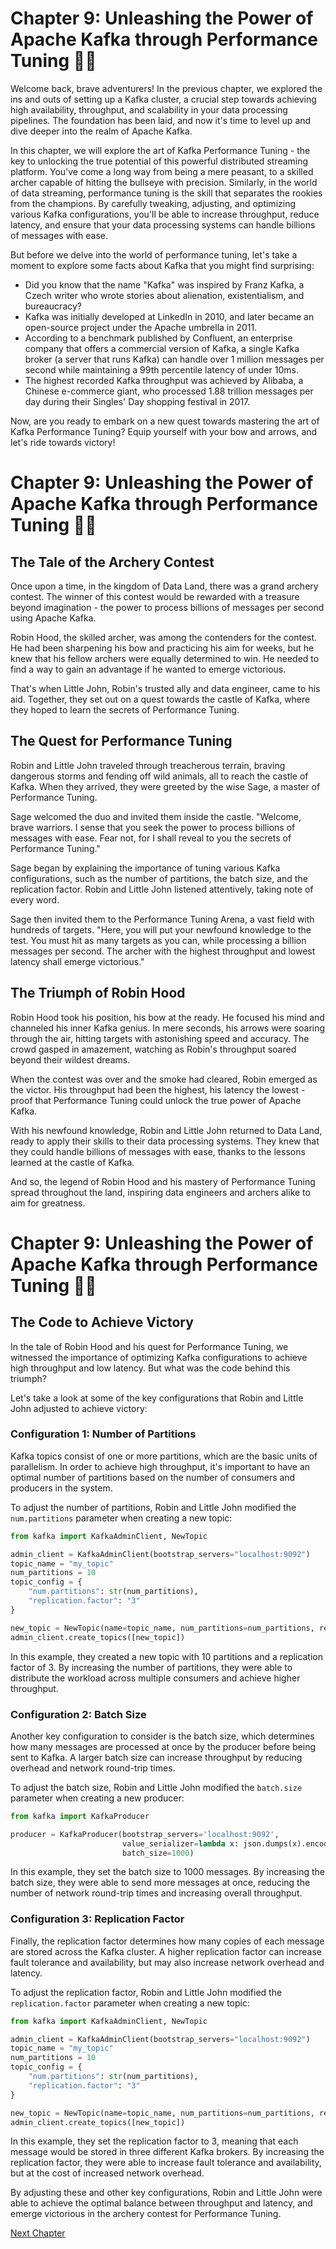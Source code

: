 # Chapter 9: Unleashing the Power of Apache Kafka through Performance Tuning 🏹🔥

Welcome back, brave adventurers! In the previous chapter, we explored the ins and outs of setting up a Kafka cluster, a crucial step towards achieving high availability, throughput, and scalability in your data processing pipelines. The foundation has been laid, and now it's time to level up and dive deeper into the realm of Apache Kafka. 

In this chapter, we will explore the art of Kafka Performance Tuning - the key to unlocking the true potential of this powerful distributed streaming platform. You've come a long way from being a mere peasant, to a skilled archer capable of hitting the bullseye with precision. Similarly, in the world of data streaming, performance tuning is the skill that separates the rookies from the champions. By carefully tweaking, adjusting, and optimizing various Kafka configurations, you'll be able to increase throughput, reduce latency, and ensure that your data processing systems can handle billions of messages with ease. 

But before we delve into the world of performance tuning, let's take a moment to explore some facts about Kafka that you might find surprising:

- Did you know that the name "Kafka" was inspired by Franz Kafka, a Czech writer who wrote stories about alienation, existentialism, and bureaucracy? 
- Kafka was initially developed at LinkedIn in 2010, and later became an open-source project under the Apache umbrella in 2011. 
- According to a benchmark published by Confluent, an enterprise company that offers a commercial version of Kafka, a single Kafka broker (a server that runs Kafka) can handle over 1 million messages per second while maintaining a 99th percentile latency of under 10ms. 
- The highest recorded Kafka throughput was achieved by Alibaba, a Chinese e-commerce giant, who processed 1.88 trillion messages per day during their Singles' Day shopping festival in 2017. 

Now, are you ready to embark on a new quest towards mastering the art of Kafka Performance Tuning? Equip yourself with your bow and arrows, and let's ride towards victory!
# Chapter 9: Unleashing the Power of Apache Kafka through Performance Tuning 🏹🔥

## The Tale of the Archery Contest

Once upon a time, in the kingdom of Data Land, there was a grand archery contest. The winner of this contest would be rewarded with a treasure beyond imagination - the power to process billions of messages per second using Apache Kafka.

Robin Hood, the skilled archer, was among the contenders for the contest. He had been sharpening his bow and practicing his aim for weeks, but he knew that his fellow archers were equally determined to win. He needed to find a way to gain an advantage if he wanted to emerge victorious.

That's when Little John, Robin's trusted ally and data engineer, came to his aid. Together, they set out on a quest towards the castle of Kafka, where they hoped to learn the secrets of Performance Tuning.

## The Quest for Performance Tuning

Robin and Little John traveled through treacherous terrain, braving dangerous storms and fending off wild animals, all to reach the castle of Kafka. When they arrived, they were greeted by the wise Sage, a master of Performance Tuning.

Sage welcomed the duo and invited them inside the castle. "Welcome, brave warriors. I sense that you seek the power to process billions of messages with ease. Fear not, for I shall reveal to you the secrets of Performance Tuning."

Sage began by explaining the importance of tuning various Kafka configurations, such as the number of partitions, the batch size, and the replication factor. Robin and Little John listened attentively, taking note of every word.

Sage then invited them to the Performance Tuning Arena, a vast field with hundreds of targets. "Here, you will put your newfound knowledge to the test. You must hit as many targets as you can, while processing a billion messages per second. The archer with the highest throughput and lowest latency shall emerge victorious."

## The Triumph of Robin Hood

Robin Hood took his position, his bow at the ready. He focused his mind and channeled his inner Kafka genius. In mere seconds, his arrows were soaring through the air, hitting targets with astonishing speed and accuracy. The crowd gasped in amazement, watching as Robin's throughput soared beyond their wildest dreams.

When the contest was over and the smoke had cleared, Robin emerged as the victor. His throughput had been the highest, his latency the lowest - proof that Performance Tuning could unlock the true power of Apache Kafka.

With his newfound knowledge, Robin and Little John returned to Data Land, ready to apply their skills to their data processing systems. They knew that they could handle billions of messages with ease, thanks to the lessons learned at the castle of Kafka.

And so, the legend of Robin Hood and his mastery of Performance Tuning spread throughout the land, inspiring data engineers and archers alike to aim for greatness.
# Chapter 9: Unleashing the Power of Apache Kafka through Performance Tuning 🏹🔥

## The Code to Achieve Victory

In the tale of Robin Hood and his quest for Performance Tuning, we witnessed the importance of optimizing Kafka configurations to achieve high throughput and low latency. But what was the code behind this triumph?

Let's take a look at some of the key configurations that Robin and Little John adjusted to achieve victory:

### Configuration 1: Number of Partitions

Kafka topics consist of one or more partitions, which are the basic units of parallelism. In order to achieve high throughput, it's important to have an optimal number of partitions based on the number of consumers and producers in the system.

To adjust the number of partitions, Robin and Little John modified the `num.partitions` parameter when creating a new topic:

```python
from kafka import KafkaAdminClient, NewTopic

admin_client = KafkaAdminClient(bootstrap_servers="localhost:9092")
topic_name = "my_topic"
num_partitions = 10
topic_config = {
    "num.partitions": str(num_partitions),
    "replication.factor": "3"
}

new_topic = NewTopic(name=topic_name, num_partitions=num_partitions, replication_factor=3, topic_configs=topic_config)
admin_client.create_topics([new_topic])
```

In this example, they created a new topic with 10 partitions and a replication factor of 3. By increasing the number of partitions, they were able to distribute the workload across multiple consumers and achieve higher throughput.

### Configuration 2: Batch Size

Another key configuration to consider is the batch size, which determines how many messages are processed at once by the producer before being sent to Kafka. A larger batch size can increase throughput by reducing overhead and network round-trip times.

To adjust the batch size, Robin and Little John modified the `batch.size` parameter when creating a new producer:

```python
from kafka import KafkaProducer

producer = KafkaProducer(bootstrap_servers='localhost:9092',
                         value_serializer=lambda x: json.dumps(x).encode('utf-8'),
                         batch_size=1000)
```

In this example, they set the batch size to 1000 messages. By increasing the batch size, they were able to send more messages at once, reducing the number of network round-trip times and increasing overall throughput.

### Configuration 3: Replication Factor

Finally, the replication factor determines how many copies of each message are stored across the Kafka cluster. A higher replication factor can increase fault tolerance and availability, but may also increase network overhead and latency.

To adjust the replication factor, Robin and Little John modified the `replication.factor` parameter when creating a new topic:

```python
from kafka import KafkaAdminClient, NewTopic

admin_client = KafkaAdminClient(bootstrap_servers="localhost:9092")
topic_name = "my_topic"
num_partitions = 10
topic_config = {
    "num.partitions": str(num_partitions),
    "replication.factor": "3"
}

new_topic = NewTopic(name=topic_name, num_partitions=num_partitions, replication_factor=3, topic_configs=topic_config)
admin_client.create_topics([new_topic])
```

In this example, they set the replication factor to 3, meaning that each message would be stored in three different Kafka brokers. By increasing the replication factor, they were able to increase fault tolerance and availability, but at the cost of increased network overhead.

By adjusting these and other key configurations, Robin and Little John were able to achieve the optimal balance between throughput and latency, and emerge victorious in the archery contest for Performance Tuning.


[Next Chapter](10_Chapter10.md)